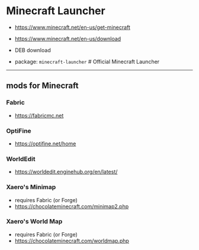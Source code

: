 # Minecraft Launcher

- https://www.minecraft.net/en-us/get-minecraft
- https://www.minecraft.net/en-us/download

- DEB download

- package: `minecraft-launcher` # Official Minecraft Launcher

--------------------------------------------------------------------------------
## mods for Minecraft

### Fabric

- https://fabricmc.net

### OptiFine

- https://optifine.net/home

### WorldEdit

- https://worldedit.enginehub.org/en/latest/

### Xaero's Minimap

- requires Fabric (or Forge)
- https://chocolateminecraft.com/minimap2.php

### Xaero's World Map

- requires Fabric (or Forge)
- https://chocolateminecraft.com/worldmap.php
